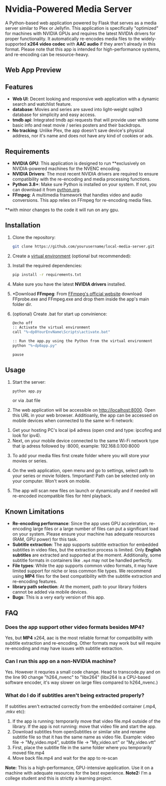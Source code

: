 # Nvidia-Powered Media Server

A Python-based web application powered by Flask that serves as a media server similar to Plex or Jellyfin. This application is specifically "optimized" for machines with NVIDIA GPUs and requires the latest NVIDIA drivers for proper functionality. It automatically re-encodes media files to the widely-supported **x264 video codec** with **AAC audio** if they aren't already in this format. Please note that this app is intended for high-performance systems, and re-encoding can be resource-heavy.

## Web App Preview


## Features

- **Web UI**: Decent looking and responsive web application with a dynamic search and watchlist feature.
- **database**: Movies and series are saved into light-weight sqlite3 database for simplicity and easy access.
- **tmdb api**: Integrated tmdb api requests that will provide user with some basic info and neat movie / series posters and their backdrops.
- **No tracking**: Unlike Plex, the app doesn't save device's physical address, nor it's name and does not have any kind of cookies or ads.

## Requirements

- **NVIDIA GPU**: This application is designed to run **exclusively on NVIDIA-powered machines for the NVENC encoding.
- **NVIDIA Drivers**: The most recent NVIDIA drivers are required to ensure compatibility with the re-encoding and media processing functions.
- **Python 3.8+**: Make sure Python is installed on your system. If not, you can download it from [python.org](https://www.python.org/downloads/).
- **FFmpeg**: A multimedia framework that handles video and audio conversions. This app relies on FFmpeg for re-encoding media files.

**with minor changes to the code it will run on any gpu.

## Installation

1. Clone the repository:

    ```bash
    git clone https://github.com/yourusername/local-media-server.git
    ```

2. Create a [virtual environment](https://docs.python.org/3/library/venv.html) (optional but recommended):

3. Install the required dependencies:

    ```bash
    pip install -r requirements.txt
    ```

4. Make sure you have the latest **NVIDIA drivers** installed.

5. *Download **FFmpeg**: From [FFmpeg's official website](https://ffmpeg.org/download.html) download FFprobe.exe and FFmpeg.exe and drop them inside the app's main folder dir.

6. (optional) Create .bat for start up convinience:

    ```bash
    @echo off
    :: Activate the virtual environment
    call "%~dp0YourEnvName\Scripts\activate.bat"

    :: Run the app.py using the Python from the virtual environment
    python "%~dp0app.py"

    pause
    ```

## Usage

1. Start the server:

    ```bash
    python app.py
    ```

    or via .bat file

2. The web application will be accessible on [http://localhost:8000](http://localhost:8000). Open this URL in your web browser. 
Additioanly, the app can be accessed on mobile devices when connected to the same wi-fi network:
1) Get your hosting PC's local ip4 adress (open cmd and type: ipcofing and look for ipv4). 
2) Next, on your mobile device connected to the same Wi-Fi network type that ip adress followed by :8000, example: 192.168.0.100:8000

3. To add your media files first create folder where you will store your movies or series. 

4. On the web application, open menu and go to settings, select path to your series or movie folders. !important! Path can be selected only on your computer. Won't work on mobile.

5. The app will scan new files on launch or dynamically and if needed will re-encoded incompatible files for html playback.

## Known Limitations

- **Re-encoding performance**: Since the app uses GPU acceleration, re-encoding large files or a large number of files can put a significant load on your system. Please ensure your machine has adequate resources (RAM, GPU power) for this task.
- **Subtitle extraction**: The app supports subtitle extraction for embedded subtitles in video files, but the extraction process is limited. Only **English subtitles** are extracted and supported at the moment. Additionally, some subtitle formats in containers like `.mp4` may not be handled perfectly.
- **File types**: While the app supports common video formats, it may have limited support for niche or less common file types. We recommend using **MP4** files for the best compatibility with the subtitle extraction and re-encoding features.
- **library path selection**: At the moment, path to your library folders cannot be added via mobile devices.
- **Bugs**: This is a very early version of this app.

## FAQ

### Does the app support other video formats besides MP4?
Yes, but **MP4** x264, aac is the most reliable format for compatibility with subtitle extraction and re-encoding. Other formats may work but will require re-encoding and may have issues with subtitle extraction.

### Can I run this app on a non-NVIDIA machine?
Yes. However it requries a small code change. Head to transcode.py and on the line 90 change "h264_nvenc" to "libx264" (libx264 is a CPU-based software encoder, it's way slower on large files compared to h264_nvenc.)

### What do I do if subtitles aren't being extracted properly?
If subtitles aren't extracted correctly from the embedded container (.mp4, .mkv etc): 
1) If the app is running: temporarily move that video file.mp4 outside of the library. If the app is not running: move that video file and start the app.
2) Download subtitles from openSubtitles or similar site and rename subtitle file so that it has the same name as video file. Example: video file -> "My_video.mp4", subtitle file -> "My_video.srt" or "My_video.vtt"
3) First, place the subtitle file in the same folder where you temporarily moved file.mp4
4) Move back file.mp4 and wait for the app to re-scan



**Note:** This is a high-performance, GPU-intensive application. Use it on a machine with adequate resources for the best experience.
**Note2:** I'm a college student and this is strictly a learning project. 
